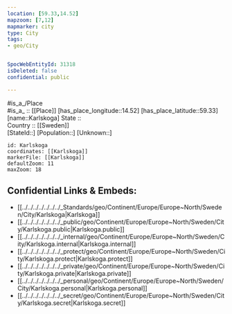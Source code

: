 ```yaml
---
location: [59.33,14.52] 
mapzoom: [7,12] 
mapmarker: city 
type: City
tags:
- geo/City


SpocWebEntityId: 31318
isDeleted: false
confidential: public

---
```

#is_a_/Place  
#is_a_ :: [[Place]] 
[has_place_longitude::14.52] 
[has_place_latitude::59.33] 
[name::Karlskoga] 
State ::  
Country :: [[Sweden]]  
[StateId::] 
[Population::] 
[Unknown::] 


```leaflet
id: Karlskoga
coordinates: [[Karlskoga]] 
markerFile: [[Karlskoga]] 
defaultZoom: 11 
maxZoom: 18
```


## Confidential Links & Embeds: 
- [[../../../../../../../_Standards/geo/Continent/Europe/Europe~North/Sweden/City/Karlskoga|Karlskoga]] 
- [[../../../../../../../_public/geo/Continent/Europe/Europe~North/Sweden/City/Karlskoga.public|Karlskoga.public]] 
- [[../../../../../../../_internal/geo/Continent/Europe/Europe~North/Sweden/City/Karlskoga.internal|Karlskoga.internal]] 
- [[../../../../../../../_protect/geo/Continent/Europe/Europe~North/Sweden/City/Karlskoga.protect|Karlskoga.protect]] 
- [[../../../../../../../_private/geo/Continent/Europe/Europe~North/Sweden/City/Karlskoga.private|Karlskoga.private]] 
- [[../../../../../../../_personal/geo/Continent/Europe/Europe~North/Sweden/City/Karlskoga.personal|Karlskoga.personal]] 
- [[../../../../../../../_secret/geo/Continent/Europe/Europe~North/Sweden/City/Karlskoga.secret|Karlskoga.secret]] 
